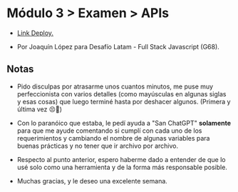 <h1>Módulo 3 > Examen > APIs</h1>
<ul>
  <li><a href="https://joaquin-lr.github.io/examen3/"><p>Link Deploy.</p></a></li>
  <li><p>Por Joaquín López para Desafío Latam - Full Stack Javascript (G68).</p></li>
</ul>

<h2>Notas</h2>
<ul>
  <li><p>Pido disculpas por atrasarme unos cuantos minutos, me puse muy perfeccionista con varios detalles (como mayúsculas en algunas siglas y esas cosas) que luego terminé hasta por deshacer algunos. (Primera y última vez 😣🙏)</p></li>
  <li><p>Con lo paranóico que estaba, le pedí ayuda a "San ChatGPT" <b>solamente</b> para que me ayude comentando si cumplí con cada uno de los requerimientos y cambiando el nombre de algunas variables para buenas prácticas y no tener que ir archivo por archivo.</p></li>
  <li><p>Respecto al punto anterior, espero haberme dado a entender de que lo usé solo como una herramienta y de la forma más responsable posible.</p></li>
  <li><p>Muchas gracias, y le deseo una excelente semana.</p></li>
</ul>
 
